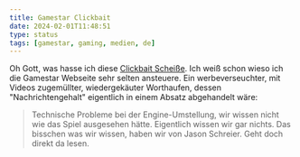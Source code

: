```yaml
---
title: Gamestar Clickbait
date: 2024-02-01T11:48:51
type: status
tags: [gamestar, gaming, medien, de]
---
```


Oh Gott, was hasse ich diese [Clickbait Scheiße](https://www.gamestar.de/artikel/survival-spiel-odyssey-blizzard-technische-probleme,3407644.html). Ich weiß schon wieso ich die Gamestar Webseite sehr selten ansteuere. Ein werbeverseuchter, mit Videos zugemüllter, wiedergekäuter Worthaufen, dessen "Nachrichtengehalt" eigentlich in einem Absatz abgehandelt wäre:

> Technische Probleme bei der Engine-Umstellung, wir wissen nicht wie das Spiel ausgesehen hätte. Eigentlich wissen wir gar nichts. Das bisschen was wir wissen, haben wir von Jason Schreier. Geht doch direkt da lesen.
